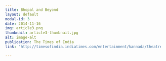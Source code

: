 ```yaml
---
title: Bhopal and Beyond
layout: default
modal-id: 3
date: 2014-11-16
img: article3.png
thumbnail: article3-thumbnail.jpg
alt: image-alt
publication: The Times of India
link: "http://timesofindia.indiatimes.com/entertainment/kannada/theatre/Talking-about-Bhopal-and-beyond/articleshow/45164716.cms"

---
```


